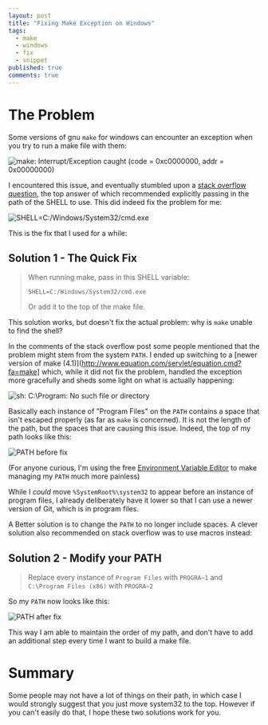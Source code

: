 ```yaml
---
layout: post
title: "Fixing Make Exception on Windows"
tags: 
  - make
  - windows
  - fix
  - snippet
published: true
comments: true
---
```


# The Problem

Some versions of gnu `make` for windows can encounter an exception when you try to run a make file with them:

![make: Interrupt/Exception caught (code = 0xc0000000, addr = 0x00000000)](https://i.imgur.com/njKsqHr.png)

I encountered this issue, and eventually stumbled upon a [stack overflow question](http://superuser.com/questions/375029/make-interrupt-exception-caught), the top answer of which recommended explicitly passing in the path of the SHELL to use. This did indeed fix the problem for me:

![SHELL=C:/Windows/System32/cmd.exe](https://i.imgur.com/njKsqHr.png)

This is the fix that I used for a while:

## Solution 1 - The Quick Fix

> When running make, pass in this SHELL variable:
> 
>     SHELL=C:/Windows/System32/cmd.exe
>     
> Or add it to the top of the make file. 

This solution works, but doesn't fix the actual problem: why is `make` unable to find the shell?

<!-- more -->

In the comments of the stack overflow post some people mentioned that the problem might stem from the system `PATH`. I ended up switching to a [newer version of make (4.1)](http://www.equation.com/servlet/equation.cmd?fa=make] which, while it did not fix the problem, handled the exception more gracefully and sheds some light on what is actually happening:

![sh: C:\Program: No such file or directory](https://i.imgur.com/zZ1PJU4.png)

Basically each instance of "Program Files" on the `PATH` contains a space that isn't escaped properly (as far as `make` is concerned). It is not the length of the path, but the spaces that are causing this issue. 
Indeed, the top of my path looks like this:

![PATH before fix](https://i.imgur.com/ONlEFaT.png)

(For anyone curious, I'm using the free [Environment Variable Editor](http://eveditor.com/) to make managing my `PATH` much more painless)

While I *could* move `%SystemRoot%\system32` to appear before an instance of program files, I already deliberately have it lower so that I can use a newer version of Git, which is in program files.

A Better solution is to change the `PATH` to no longer include spaces. A clever solution also recommended on stack overflow was to use macros instead:

## Solution 2 - Modify your PATH

> Replace every instance of `Program Files` with `PROGRA~1` and `C:\Program Files (x86)` with `PROGRA~2`

So my `PATH` now looks like this:

![PATH after fix](https://i.imgur.com/odFwFkm.png)

This way I am able to maintain the order of my path, and don't have to add an additional step every time I want to build a make file.

# Summary

Some people may not have a lot of things on their path, in which case I would strongly suggest that you just move system32 to the top. However if you can't easily do that, I hope these two solutions work for you.

